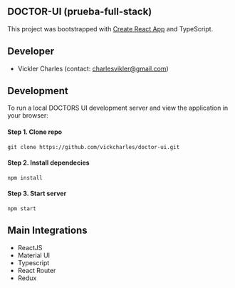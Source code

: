 ## DOCTOR-UI (prueba-full-stack)
This project was bootstrapped with [Create React App](https://github.com/facebookincubator/create-react-app) and TypeScript.

## Developer
 * Vickler Charles (contact: charlesvikler@gmail.com)

## Development
To run a local DOCTORS UI development server and view the application in your browser:

#### Step 1. Clone repo
`git clone https://github.com/vickcharles/doctor-ui.git`

#### Step 2. Install dependecies
`npm install`

#### Step 3. Start server
`npm start`

## Main Integrations
 * ReactJS
 * Material UI
 * Typescript
 * React Router
 * Redux
